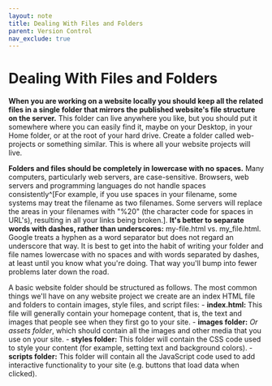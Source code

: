 ```yaml
---
layout: note
title: Dealing With Files and Folders
parent: Version Control
nav_exclude: true
---
```


# Dealing With Files and Folders

**When you are working on a website locally you should keep all the related files in a single folder that mirrors the published website's file structure on the server.** This folder can live anywhere you like, but you should put it somewhere where you can easily find it, maybe on your Desktop, in your Home folder, or at the root of your hard drive. Create a folder called web-projects or something similar. This is where all your website projects will live.

**Folders and files should be completely in lowercase with no spaces.** Many computers, particularly web servers, are case-sensitive. Browsers, web servers and programming languages do not handle spaces consistently^[For example, if you use spaces in your filename, some systems may treat the filename as two filenames. Some servers will replace the areas in your filenames with "%20" (the character code for spaces in URL's), resulting in all your links being broken.]. **It's better to separate words with dashes, rather than underscores:** my-file.html vs. my_file.html. Google treats a hyphen as a word separator but does not regard an underscore that way. It is best to get into the habit of writing your folder and file names lowercase with no spaces and with words separated by dashes, at least until you know what you're doing. That way you'll bump into fewer problems later down the road.

A basic website folder should be structured as follows. The most common things we'll have on any website project we create are an index HTML file and folders to contain images, style files, and script files: - **index.html:** This file will generally contain your homepage content, that is, the text and images that people see when they first go to your site. - **images folder:** _Or assets folder_, which should contain all the images and other media that you use on your site. - **styles folder:** This folder will contain the CSS code used to style your content (for example, setting text and background colors). - **scripts folder:** This folder will contain all the JavaScript code used to add interactive functionality to your site (e.g. buttons that load data when clicked).
